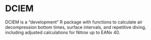 # DCIEM

DCIEM is a “development” R package with functions to calculate air decompression bottom times, surface intervals, and repetitive diving, including adjusted calculations for Nitrox up to EANx 40.
